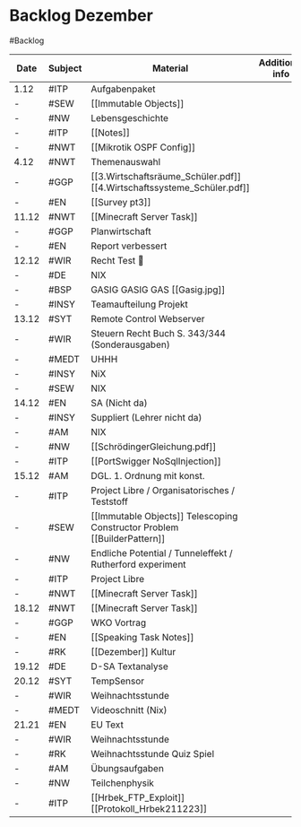 # Backlog Dezember
#Backlog 

| Date  | Subject | Material                                                                 | Additional info |
| ----- | ------- | ------------------------------------------------------------------------ | --------------- |
| 1.12  | #ITP    | Aufgabenpaket                                                            |                 |
| -     | #SEW    | [[Immutable Objects]]                                                    |                 |
| -     | #NW     | Lebensgeschichte                                                         |                 |
| -     | #ITP    | [[Notes]]                                                                |                 |
| -     | #NWT    | [[Mikrotik OSPF Config]]                                                 |                 |
| 4.12  | #NWT    | Themenauswahl                                                            |                 |
| -     | #GGP    | [[3.Wirtschaftsräume_Schüler.pdf]] [[4.Wirtschaftssysteme_Schüler.pdf]]  |                 |
| -     | #EN     | [[Survey pt3]]                                                           |                 |
| 11.12 | #NWT    | [[Minecraft Server Task]]                                                |                 |
| -     | #GGP    | Planwirtschaft                                                           |                 |
| -     | #EN     | Report verbessert                                                        |                 |
| 12.12 | #WIR    | Recht Test 🫢                                                             |                 |
| -     | #DE     | NIX                                                                      |                 |
| -     | #BSP    | GASIG GASIG GAS [[Gasig.jpg]]                                            |                 |
| -     | #INSY   | Teamaufteilung Projekt                                                   |                 |
| 13.12 | #SYT    | Remote Control Webserver                                                 |                 |
| -     | #WIR    | Steuern Recht Buch S. 343/344 (Sonderausgaben)                           |                 |
| -     | #MEDT   | UHHH                                                                     |                 |
| -     | #INSY   | NiX                                                                      |                 |
| -     | #SEW    | NIX                                                                      |                 |
| 14.12 | #EN     | SA (Nicht da)                                                            |                 |
| -     | #INSY   | Suppliert (Lehrer nicht da)                                              |                 |
| -     | #AM     | NIX                                                                      |                 |
| -     | #NW     | [[SchrödingerGleichung.pdf]]                                             |                 |
| -     | #ITP    | [[PortSwigger NoSqlInjection]]                                           |                 |
| 15.12 | #AM     | DGL. 1. Ordnung mit konst.                                               |                 |
| -     | #ITP    | Project Libre / Organisatorisches / Teststoff                            |                 |
| -     | #SEW    | [[Immutable Objects]] Telescoping Constructor Problem [[BuilderPattern]] |                 |
| -     | #NW     | Endliche Potential / Tunneleffekt / Rutherford experiment                |                 |
| -     | #ITP    | Project Libre                                                            |                 |
| -     | #NWT    | [[Minecraft Server Task]]                                                |                 |
| 18.12 | #NWT    | [[Minecraft Server Task]]                                                |                 |
| -     | #GGP    | WKO Vortrag                                                              |                 |
| -     | #EN     | [[Speaking Task Notes]]                                                  |                 |
| -     | #RK     | [[Dezember]] Kultur                                                      |                 |
| 19.12 | #DE     | D-SA Textanalyse                                                         |                 |
| 20.12 | #SYT    | TempSensor                                                               |                 |
| -     | #WIR    | Weihnachtsstunde                                                         |                 |
| -     | #MEDT   | Videoschnitt (Nix)                                                       |                 |
| 21.21 | #EN     | EU Text                                                                  |                 |
| -     | #WIR    | Weihnachtsstunde                                                         |                 |
| -     | #RK     | Weihnachtsstunde Quiz Spiel                                              |                 |
| -     | #AM     | Übungsaufgaben                                                           |                 |
| -     | #NW     | Teilchenphysik                                                           |                 |
| -     | #ITP    | [[Hrbek_FTP_Exploit]] [[Protokoll_Hrbek211223]]                          |                 | 
